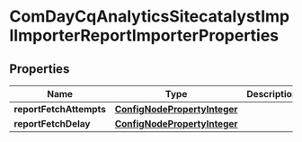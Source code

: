 

# ComDayCqAnalyticsSitecatalystImplImporterReportImporterProperties

## Properties

Name | Type | Description | Notes
------------ | ------------- | ------------- | -------------
**reportFetchAttempts** | [**ConfigNodePropertyInteger**](ConfigNodePropertyInteger.md) |  |  [optional]
**reportFetchDelay** | [**ConfigNodePropertyInteger**](ConfigNodePropertyInteger.md) |  |  [optional]



